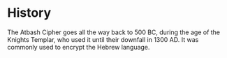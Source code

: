 # History
The Atbash Cipher goes all the way back to 500 BC, during the age of the Knights Templar, who used it until their downfall in 1300 AD. It was commonly used to encrypt the Hebrew language.



